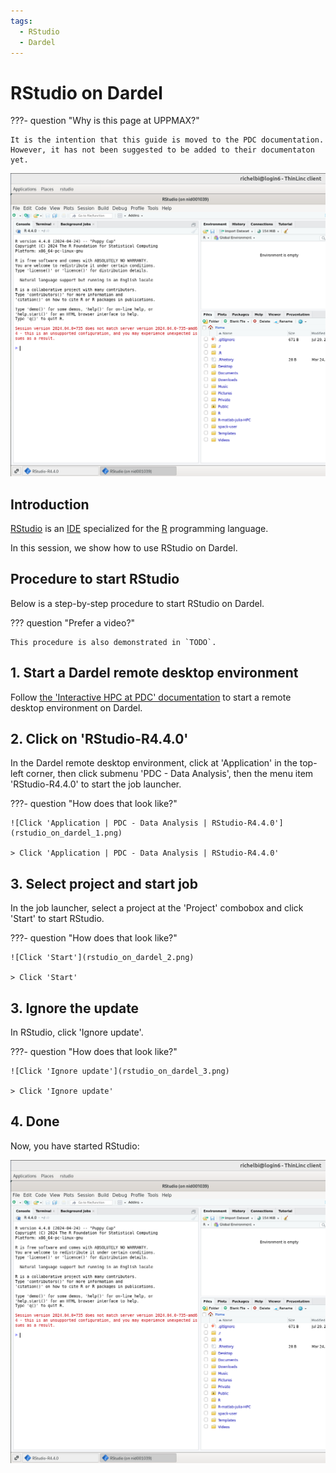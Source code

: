 ```yaml
---
tags:
  - RStudio
  - Dardel
---
```


# RStudio on Dardel

???- question "Why is this page at UPPMAX?"

    It is the intention that this guide is moved to the PDC documentation.
    However, it has not been suggested to be added to their documentaton
    yet.

![RStudio on Dardel](rstudio_on_dardel_4.png)

## Introduction

[RStudio](../software/rstudio.md) is an [IDE](../software/ides.md)
specialized for the [R](../software/r.md) programming language.

In this session, we show how to use RStudio on Dardel.

## Procedure to start RStudio

Below is a step-by-step procedure to start RStudio on Dardel.

??? question "Prefer a video?"

    This procedure is also demonstrated in `TODO`.

## 1. Start a Dardel remote desktop environment

Follow [the 'Interactive HPC at PDC' documentation](https://support.pdc.kth.se/doc/login/interactive_hpc/)
to start a remote desktop environment on Dardel.

## 2. Click on 'RStudio-R4.4.0'

In the Dardel remote desktop environment,
click at 'Application' in the top-left corner,
then click submenu 'PDC - Data Analysis', then the menu item 'RStudio-R4.4.0'
to start the job launcher.

???- question "How does that look like?"

    ![Click 'Application | PDC - Data Analysis | RStudio-R4.4.0'](rstudio_on_dardel_1.png)

    > Click 'Application | PDC - Data Analysis | RStudio-R4.4.0'

## 3. Select project and start job

In the job launcher, select a project at the 'Project' combobox
and click 'Start' to start RStudio.

???- question "How does that look like?"

    ![Click 'Start'](rstudio_on_dardel_2.png)

    > Click 'Start'

## 3. Ignore the update

In RStudio, click 'Ignore update'.

???- question "How does that look like?"

    ![Click 'Ignore update'](rstudio_on_dardel_3.png)

    > Click 'Ignore update'

## 4. Done

Now, you have started RStudio:

![RStudio on Dardel](rstudio_on_dardel_4.png)
